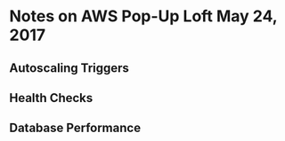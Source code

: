 # Notes on AWS Pop-Up Loft May 24, 2017

## Autoscaling Triggers

## Health Checks

## Database Performance
